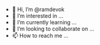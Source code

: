 - 👋 Hi, I’m @ramdevok
- 👀 I’m interested in ...
- 🌱 I’m currently learning ...
- 💞️ I’m looking to collaborate on ...
- 📫 How to reach me ...

<!---
ramdevok/ramdevok is a ✨ special ✨ repository because its `README.md` (this file) appears on your GitHub profile.
You can click the Preview link to take a look at your changes.
--->
